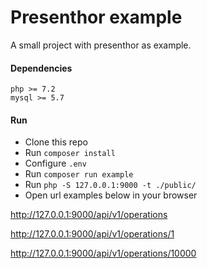 # Presenthor example

A small project with presenthor as example.

#### Dependencies

```
php >= 7.2
mysql >= 5.7
```

#### Run

* Clone this repo
* Run `composer install`
* Configure `.env`
* Run `composer run example`
* Run `php -S 127.0.0.1:9000 -t ./public/`
* Open url examples below in your browser

http://127.0.0.1:9000/api/v1/operations

http://127.0.0.1:9000/api/v1/operations/1

http://127.0.0.1:9000/api/v1/operations/10000
